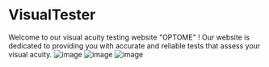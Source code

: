 # VisualTester
 Welcome to our visual acuity testing website "OPTOME" ! Our website is dedicated to providing you with accurate and reliable tests that assess your visual acuity.
 ![image](https://github.com/aakankshaverma42/VisualTester/assets/92093809/8ea73691-f5ea-49c7-a791-eb9c9b2b4c21)
 ![image](https://github.com/aakankshaverma42/VisualTester/assets/92093809/6fe57618-a053-48a7-a6ae-df7c634bf59b)
 ![image](https://github.com/aakankshaverma42/VisualTester/assets/92093809/da4d3231-9a64-4bf0-b542-fbfa949d449f)



